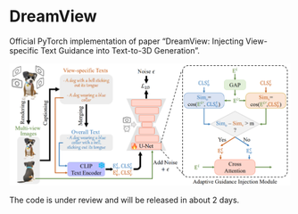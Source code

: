 # DreamView
Official PyTorch implementation of paper “DreamView: Injecting View-specific Text Guidance into Text-to-3D Generation”. 

![-](assets/2D.png)

The code is under review and will be released in about 2 days.
